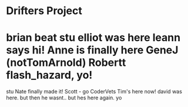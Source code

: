 Drifters Project
=======
brian beat stu
elliot was here
leann says hi!
Anne is finally here
GeneJ (notTomArnold)
Robertt flash_hazard, yo!
=======
stu
Nate finally made it!
Scott - go CoderVets
Tim's here now!
david was here. but then he wasnt.. but hes here again. 
yo
